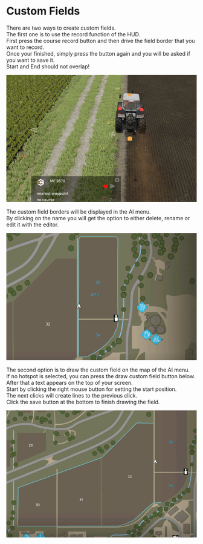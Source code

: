 # Custom Fields  
There are two ways to create custom fields.  
The first one is to use the record function of the HUD.  
First press the course record button and then drive the field border that you want to record.  
Once your finished, simply press the button again and you will be asked if you want to save it.  
Start and End should not overlap!  


![Image](../assets/images/recordcustomhelp_0_0_765_510.png)

  
The custom field borders will be displayed in the AI menu.  
By clicking on the name you will get the option to either delete, rename or edit it with the editor.  


![Image](../assets/images/donecustomhelp_0_0_765_510.png)

  
The second option is to draw the custom field on the map of the AI menu.  
If no hotspot is selected, you can press the draw custom field button below.  
After that a text appears on the top of your screen.  
Start by clicking the right mouse button for setting the start position.  
The next clicks will create lines to the previous click.  
Click the save button at the bottom to finish drawing the field.  


![Image](../assets/images/drawcustomhelp_0_0_765_510.png)


